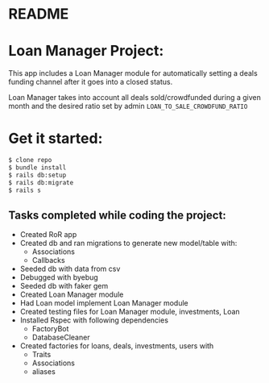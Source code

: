 # README


# Loan Manager Project:

  This app includes a Loan Manager module for automatically setting a deals funding channel after it goes into a closed status.

  Loan Manager takes into account all deals sold/crowdfunded during a given month and the desired ratio set by admin `LOAN_TO_SALE_CROWDFUND_RATIO`

  # Get it started:
  ```sh
 $ clone repo
 $ bundle install
 $ rails db:setup
 $ rails db:migrate
 $ rails s
```

## Tasks completed while coding the project:
- Created RoR app
- Created db and ran migrations to generate new model/table  with:
	- Associations
	- Callbacks
- Seeded db with data from csv
- Debugged with byebug
- Seeded db with faker gem
- Created Loan Manager module
- Had Loan model implement Loan Manager module
- Created testing files for Loan Manager module, investments, Loan
- Installed Rspec with following dependencies
	- FactoryBot
	- DatabaseCleaner
- Created factories for loans, deals, investments, users with
	- Traits
	- Associations
	- aliases
